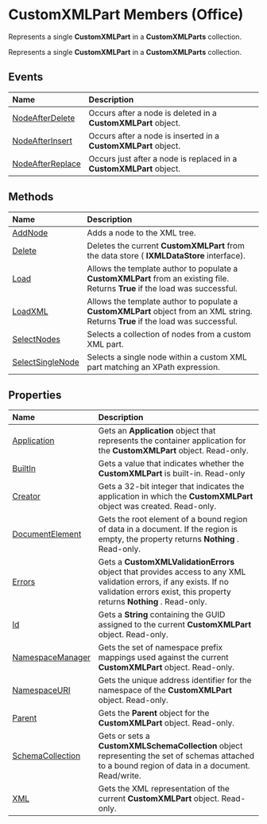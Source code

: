 
# CustomXMLPart Members (Office)
Represents a single  **CustomXMLPart** in a **CustomXMLParts** collection.

Represents a single  **CustomXMLPart** in a **CustomXMLParts** collection.


## Events



|**Name**|**Description**|
|:-----|:-----|
|[NodeAfterDelete](430d2eed-afc3-8798-1478-2146351cefcc.md)|Occurs after a node is deleted in a  **CustomXMLPart** object.|
|[NodeAfterInsert](7ea1ce05-9992-608b-bac9-95f5d80ff586.md)|Occurs after a node is inserted in a  **CustomXMLPart** object.|
|[NodeAfterReplace](acb4a1d6-7928-5f6b-938a-1e56ea3db1b3.md)|Occurs just after a node is replaced in a  **CustomXMLPart** object.|

## Methods



|**Name**|**Description**|
|:-----|:-----|
|[AddNode](c316ebd0-e7e8-0ac2-603e-c298da23444d.md)|Adds a node to the XML tree.|
|[Delete](2f5b0556-9807-8224-8b3a-e202163fc3e5.md)|Deletes the current  **CustomXMLPart** from the data store ( **IXMLDataStore** interface).|
|[Load](f4d50c05-15bd-ccce-6198-9d6be401b29b.md)|Allows the template author to populate a  **CustomXMLPart** from an existing file. Returns **True** if the load was successful.|
|[LoadXML](efdbb098-48ec-1c64-9d9d-b0a64a5c3753.md)|Allows the template author to populate a  **CustomXMLPart** object from an XML string. Returns **True** if the load was successful.|
|[SelectNodes](c220c535-ac3f-cdba-5b1b-b608ed2eb8e4.md)|Selects a collection of nodes from a custom XML part.|
|[SelectSingleNode](2bd4c25b-d4e6-08db-b2ce-c74adf16336f.md)|Selects a single node within a custom XML part matching an XPath expression.|

## Properties



|**Name**|**Description**|
|:-----|:-----|
|[Application](0f5fadce-288b-d8f3-3e78-da8f44fdb14a.md)|Gets an  **Application** object that represents the container application for the **CustomXMLPart** object. Read-only.|
|[BuiltIn](e630fe24-7aa3-3a84-c1a4-2b8a10bbbd25.md)|Gets a value that indicates whether the  **CustomXMLPart** is built-in. Read-only|
|[Creator](0618751d-762d-62ba-249e-ed582c07fd61.md)|Gets a 32-bit integer that indicates the application in which the  **CustomXMLPart** object was created. Read-only.|
|[DocumentElement](87e7eee5-ed09-08c2-a020-9505c70fbbbc.md)|Gets the root element of a bound region of data in a document. If the region is empty, the property returns  **Nothing** . Read-only.|
|[Errors](0b95f9fa-0efa-08aa-2fbd-27a726ce4290.md)|Gets a  **CustomXMLValidationErrors** object that provides access to any XML validation errors, if any exists. If no validation errors exist, this property returns **Nothing** . Read-only.|
|[Id](6e19eadb-154b-381a-6655-f6f93b6d4f0b.md)|Gets a  **String** containing the GUID assigned to the current **CustomXMLPart** object. Read-only.|
|[NamespaceManager](4afc4dc8-32d5-c632-fd9a-f2bf46c72458.md)|Gets the set of namespace prefix mappings used against the current  **CustomXMLPart** object. Read-only.|
|[NamespaceURI](1d495cd6-ff62-7db6-dbcf-c3afff8cde0b.md)|Gets the unique address identifier for the namespace of the  **CustomXMLPart** object. Read-only.|
|[Parent](024c2fd5-81fc-fcdd-c5e5-b65fc2434a79.md)|Gets the  **Parent** object for the **CustomXMLPart** object. Read-only.|
|[SchemaCollection](6976e6c3-8ae6-b342-5dd7-7eaaa2e902b5.md)|Gets or sets a  **CustomXMLSchemaCollection** object representing the set of schemas attached to a bound region of data in a document. Read/write.|
|[XML](0786876f-42bd-b6db-81b1-a05d9fa4558b.md)|Gets the XML representation of the current  **CustomXMLPart** object. Read-only.|
